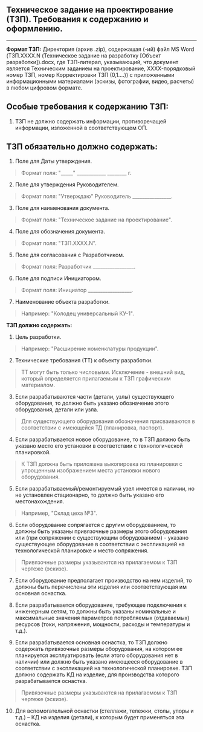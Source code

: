 ## Техническое задание на проектирование (ТЗП). Требования к содержанию и оформлению.
____

**Формат ТЗП:** Директория (архив .zip), содержащая (-ий) файл MS Word (ТЗП.XXXX.N (Техническое задание на разработку [Объект разработки]).docx, где ТЗП-литерал, указывающий, что документ является Техническим заданием на проектирование, XXXX-порядковый номер ТЗП, номер Корректировки ТЗП (0,1....)) с приложенными информационными материалами (эскизы, фотографии, видео, расчеты) в любом цифровом формате. 

## Особые требования к содержанию ТЗП:

1.    ТЗП не должно содержать информации, противоречащей информации, изложенной в соответствующем ОП.

## ТЗП обязательно должно содержать:

1.    Поле для Даты утверждения. 
>Формат поля: "_____" ____________ ________ г.

2.    Поле для утверждения Руководителем. 
>Формат поля: "Утверждаю" Руководитель ________________.

3.    Поле для наименования документа.
>Формат поля: "Техническое задание на проектирование".

4.   Поле для обозначения документа.
>Формат поля: "ТЗП.XXXX.N".

5.    Поле для согласования с Разработчиком. 
>Формат поля: Разработчик _________________.

6.    Поле для подписи Инициатором.
>Формат поля:  Инициатор __________________.

7.    Наименование объекта разработки.
>Например: "Колодец универсальный КУ-1".

**ТЗП должно содержать:**

1.    Цель разработки.
>Например: "Расширение номенклатуры продукции".

2.    Технические требования (ТТ) к объекту разработки.
>ТТ могут быть только числовыми. Исключение - внешний вид, который определяется прилагаемым к ТЗП графическим материалом.

3.    Если разрабатываются части (детали, узлы) существующего оборудования, то должно быть указано обозначение этого оборудования, детали или узла.
>Для существующего оборудования обозначения присваиваются в соответствии с имеющейся ТД (планировка, паспорт).

4.    Если разрабатывается новое оборудование, то в ТЗП должно быть указано место его установки в соответствии с технологической планировкой.
>К ТЗП должна быть приложена выкопировка из планировки с упрощенным изображением места установки нового оборудования.

5.    Если разрабатываемый/ремонтируемый узел имеется в наличии, но не установлен стационарно, то должно быть указано его местонахождения.
>Например, "Склад цеха №3".

6.    Если оборудование сопрягается с другим оборудованием, то должны быть указаны привязочные размеры этого оборудования или (при сопряжении с существующим оборудованием) - указано существующее оборудование в соответствии с экспликацией на технологической планировке и место сопряжения.
>Привязочные размеры указываются на прилагаемом к ТЗП чертеже (эскизе).

7.    Если оборудование предполагает производство на нем изделий, то должны быть перечислены эти изделия или соответствующая им основная оснастка.

8.    Если разрабатывается оборудование, требующее подключения к инженерным сетям, то должны быть указаны номинальные и максимальные значения параметров потребляемых (отдаваемых) ресурсов (токи, напряжения, мощности, расходы и температуры и т.д.).

9.    Если разрабатывается основная оснастка, то ТЗП должно содержать привязочные размеры оборудования, на котором ее планируется эксплуатировать (если этого оборудования нет в наличии) или должно быть указано имеющееся оборудование в соответствии с экспликацией на технологической планировке. ТЗП должно содержать КД на изделие, для производства которого разрабатывается оснастка.
>Привязочные размеры указываются на прилагаемом к ТЗП чертеже (эскизе).

10.    Для вспомогательной оснастки (стеллажи, тележки, столы, упоры и т.д.) – КД на изделия (детали), к которым будет применяться эта оснастка.

    


